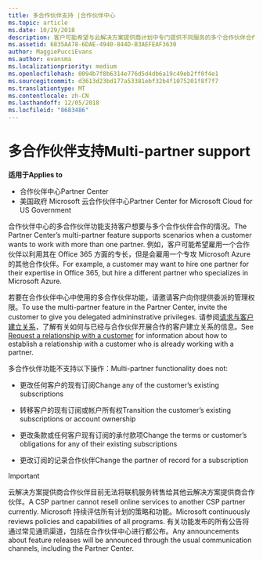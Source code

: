 ```yaml
---
title: 多合作伙伴支持 |合作伙伴中心
ms.topic: article
ms.date: 10/29/2018
description: 客户可能希望与云解决方案提供商计划中专门提供不同服务的多个合作伙伴合作。
ms.assetid: 6835AA78-6DAE-4940-844D-B3AEFEAF3630
author: MaggiePucciEvans
ms.author: evansma
ms.localizationpriority: medium
ms.openlocfilehash: 0094b7f8b6314e776d5d4db6a19c49eb2ff0f4e1
ms.sourcegitcommit: d3613d23bd177a53381ebf32b4f1075201f8f7f7
ms.translationtype: MT
ms.contentlocale: zh-CN
ms.lasthandoff: 12/05/2018
ms.locfileid: "8683486"
---
```

# <a name="multi-partner-support"></a><span data-ttu-id="f7c4f-103">多合作伙伴支持</span><span class="sxs-lookup"><span data-stu-id="f7c4f-103">Multi-partner support</span></span>

**<span data-ttu-id="f7c4f-104">适用于</span><span class="sxs-lookup"><span data-stu-id="f7c4f-104">Applies to</span></span>**

-  <span data-ttu-id="f7c4f-105">合作伙伴中心</span><span class="sxs-lookup"><span data-stu-id="f7c4f-105">Partner Center</span></span>
-  <span data-ttu-id="f7c4f-106">美国政府 Microsoft 云合作伙伴中心</span><span class="sxs-lookup"><span data-stu-id="f7c4f-106">Partner Center for Microsoft Cloud for US Government</span></span>


<span data-ttu-id="f7c4f-107">合作伙伴中心的多合作伙伴功能支持客户想要与多个合作伙伴合作的情况。</span><span class="sxs-lookup"><span data-stu-id="f7c4f-107">The Partner Center’s multi-partner feature supports scenarios when a customer wants to work with more than one partner.</span></span> <span data-ttu-id="f7c4f-108">例如，客户可能希望雇用一个合作伙伴以利用其在 Office 365 方面的专长，但是会雇用一个专攻 Microsoft Azure 的其他合作伙伴。</span><span class="sxs-lookup"><span data-stu-id="f7c4f-108">For example, a customer may want to hire one partner for their expertise in Office 365, but hire a different partner who specializes in Microsoft Azure.</span></span>

<span data-ttu-id="f7c4f-109">若要在合作伙伴中心中使用的多合作伙伴功能，请邀请客户向你提供委派的管理权限。</span><span class="sxs-lookup"><span data-stu-id="f7c4f-109">To use the multi-partner feature in the Partner Center, invite the customer to give you delegated admininstrative privileges.</span></span> <span data-ttu-id="f7c4f-110">请参阅[请求与客户建立关系](request-a-relationship-with-a-customer.md)，了解有关如何与已经与合作伙伴开展合作的客户建立关系的信息。</span><span class="sxs-lookup"><span data-stu-id="f7c4f-110">See [Request a relationship with a customer](request-a-relationship-with-a-customer.md) for information about how to establish a relationship with a customer who is already working with a partner.</span></span>

<span data-ttu-id="f7c4f-111">多合作伙伴功能不支持以下操作：</span><span class="sxs-lookup"><span data-stu-id="f7c4f-111">Multi-partner functionality does not:</span></span>

-   <span data-ttu-id="f7c4f-112">更改任何客户的现有订阅</span><span class="sxs-lookup"><span data-stu-id="f7c4f-112">Change any of the customer’s existing subscriptions</span></span>

-   <span data-ttu-id="f7c4f-113">转移客户的现有订阅或帐户所有权</span><span class="sxs-lookup"><span data-stu-id="f7c4f-113">Transition the customer’s existing subscriptions or account ownership</span></span>

-   <span data-ttu-id="f7c4f-114">更改条款或任何客户现有订阅的承付款项</span><span class="sxs-lookup"><span data-stu-id="f7c4f-114">Change the terms or customer’s obligations for any of their existing subscriptions</span></span>

-   <span data-ttu-id="f7c4f-115">更改订阅的记录合作伙伴</span><span class="sxs-lookup"><span data-stu-id="f7c4f-115">Change the partner of record for a subscription</span></span>

> [!IMPORTANT]  
> <span data-ttu-id="f7c4f-116">云解决方案提供商合作伙伴目前无法将联机服务转售给其他云解决方案提供商合作伙伴。</span><span class="sxs-lookup"><span data-stu-id="f7c4f-116">A CSP partner cannot resell online services to another CSP partner currently.</span></span> <span data-ttu-id="f7c4f-117">Microsoft 持续评估所有计划的策略和功能。</span><span class="sxs-lookup"><span data-stu-id="f7c4f-117">Microsoft continuously reviews policies and capabilities of all programs.</span></span> <span data-ttu-id="f7c4f-118">有关功能发布的所有公告将通过常见通讯渠道，包括在合作伙伴中心进行都公布。</span><span class="sxs-lookup"><span data-stu-id="f7c4f-118">Any announcements about feature releases will be announced through the usual communication channels, including the Partner Center.</span></span>  

 






